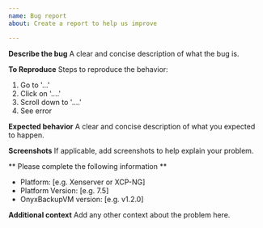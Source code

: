 ```yaml
---
name: Bug report
about: Create a report to help us improve

---
```


**Describe the bug**
A clear and concise description of what the bug is.

**To Reproduce**
Steps to reproduce the behavior:
1. Go to '...'
2. Click on '....'
3. Scroll down to '....'
4. See error

**Expected behavior**
A clear and concise description of what you expected to happen.

**Screenshots**
If applicable, add screenshots to help explain your problem.

** Please complete the following information **
 - Platform: [e.g. Xenserver or XCP-NG]
 - Platform Version: [e.g. 7.5]
 - OnyxBackupVM version: [e.g. v1.2.0]

**Additional context**
Add any other context about the problem here.
